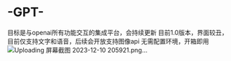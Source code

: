 # -GPT-
目标是与openai所有功能交互的集成平台，会持续更新
目前1.0版本，界面较丑，目前仅支持文字和语音，后续会开放支持图像api
无需配置环境，开箱即用
![Uploading 屏幕截图 2023-12-10 205921.png…]()
